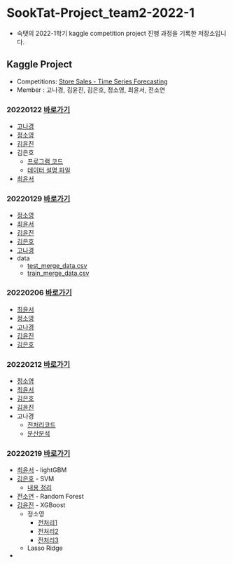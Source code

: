 # SookTat-Project_team2-2022-1
- 숙탯의 2022-1학기 kaggle competition project 진행 과정을 기록한 저장소입니다. 

## Kaggle Project

- Competitions: [Store Sales - Time Series Forecasting](https://www.kaggle.com/c/store-sales-time-series-forecasting)
- Member : 고나경, 김윤진, 김은호, 정소영, 최윤서, 전소연



### 20220122  [바로가기](https://github.com/YunSeo00/Sooktat-Project_team2-2022-1/tree/main/ProjectCode/20220122)
  - [고나경](https://github.com/YunSeo00/Sooktat-Project_team2-2022-1/blob/main/ProjectCode/20220122/train%20EDA.py)
  - [정소영](https://github.com/soyoung0101/Project/blob/main/0122.ipynb)
  - [김윤진](https://github.com/YunSeo00/Sooktat-Project_team2-2022-1/blob/main/ProjectCode/20220122/eda_yj.ipynb)
  - 김은호
    - [프로그램 코드](https://github.com/YunSeo00/Sooktat-Project_team2-2022-1/blob/main/ProjectCode/20220122/store-sales.ipynb)
    - [데이터 설명 파일](https://github.com/YunSeo00/Sooktat-Project_team2-2022-1/blob/main/ProjectCode/20220122/data.md)
  - [최윤서](https://github.com/YunSeo00/Sooktat-Project_team2-2022-1/blob/main/ProjectCode/20220122/CYS_220122.ipynb)

  
### 20220129  [바로가기](https://github.com/YunSeo00/Sooktat-Project_team2-2022-1/tree/main/ProjectCode/20220129)
  - [정소영](https://github.com/soyoung0101/Project/blob/main/0129.ipynb)
  - [최윤서](https://github.com/YunSeo00/Sooktat-Project_team2-2022-1/blob/main/ProjectCode/20220129/220129.ipynb)
  - [김윤진](https://github.com/YunSeo00/Sooktat-Project_team2-2022-1/blob/main/ProjectCode/20220129/yunjin)
  - [김은호](https://github.com/YunSeo00/Sooktat-Project_team2-2022-1/blob/main/ProjectCode/20220129/store-sales.ipynb)
  - [고나경](https://github.com/YunSeo00/Sooktat-Project_team2-2022-1/blob/main/ProjectCode/20220129/train%20EDA.ipynb)
  - data
    - [test_merge_data.csv](https://drive.google.com/file/d/16AX3ieYQ2wgcRiN4HOOObLca5AWCc9c4/view?usp=sharing)
    - [train_merge_data.csv](https://drive.google.com/file/d/1kzDh_5SQtDutFxSy0iAdUkCqBaI5CDdY/view?usp=sharing)


### 20220206  [바로가기](https://github.com/YunSeo00/Sooktat-Project_team2-2022-1/tree/main/ProjectCode/20220206)
  - [최윤서](https://github.com/YunSeo00/Sooktat-Project_team2-2022-1/blob/main/ProjectCode/20220206/220206.ipynb)
  - [정소영](https://github.com/soyoung0101/Project/blob/main/20220206_soyoung.ipynb)
  - [고나경](https://github.com/YunSeo00/Sooktat-Project_team2-2022-1/blob/main/ProjectCode/20220206/0206NK.ipynb)
  - [김윤진](https://github.com/YunSeo00/Sooktat-Project_team2-2022-1/blob/main/ProjectCode/20220206/%EC%A0%84%EC%B2%98%EB%A6%AC-Copy1.ipynb)
  - [김은호](https://github.com/YunSeo00/Sooktat-Project_team2-2022-1/blob/main/ProjectCode/20220206/3%EC%A3%BC%EC%B0%A8.ipynb)


### 20220212  [바로가기](https://github.com/YunSeo00/Sooktat-Project_team2-2022-1/tree/main/ProjectCode/20220212)
  - [정소영](https://github.com/soyoung0101/Project/blob/main/20220212.ipynb)
  - [최윤서](https://github.com/YunSeo00/Sooktat-Project_team2-2022-1/blob/main/ProjectCode/20220212/220212_YS.ipynb)
  - [김은호](https://github.com/YunSeo00/Sooktat-Project_team2-2022-1/blob/fae9a44b578abaea61a0ea11e9c0b67aa0af7f86/ProjectCode/20220212/4%EC%A3%BC%EC%B0%A8.ipynb)
  - [김윤진](https://github.com/YunSeo00/Sooktat-Project_team2-2022-1/blob/main/ProjectCode/20220212/0212YJ.ipynb)
  - 고나경
    - [전처리코드](https://github.com/YunSeo00/Sooktat-Project_team2-2022-1/blob/main/ProjectCode/20220212/0212nk.ipynb) 
    - [분산분석](https://github.com/YunSeo00/Sooktat-Project_team2-2022-1/blob/main/ProjectCode/20220212/0212%EB%B6%84%EC%82%B0%EB%B6%84%EC%84%9D.ipynb)

### 20220219 [바로가기](https://github.com/YunSeo00/Sooktat-Project_team2-2022-1/tree/main/ProjectCode/220219)
- [최윤서](https://github.com/YunSeo00/Sooktat-Project_team2-2022-1/blob/main/ProjectCode/220219/220219.ipynb) - lightGBM 
- [김은호](https://github.com/YunSeo00/Sooktat-Project_team2-2022-1/blob/a6ab14b0b252e65660a63e92ba4082b867e1dea8/ProjectCode/220219/SVM.ipynb) - SVM
   - [내용 정리](https://aeolian-fifth-c40.notion.site/SVM-Support-Vector-Machine-a82f118043434a998444fcc72ef3602d)
- [전소연](https://github.com/YunSeo00/Sooktat-Project_team2-2022-1/blob/main/ProjectCode/220219/0219%20%EB%9E%9C%EB%8D%A4%ED%8F%AC%EB%A0%88%EC%8A%A4%ED%8A%B8.ipynb) - Random Forest
- [김윤진](https://github.com/YunSeo00/Sooktat-Project_team2-2022-1/blob/a6ab14b0b252e65660a63e92ba4082b867e1dea8/ProjectCode/220219/XGBoost.ipynb) - XGBoost
  - 정소영
    - [전처리1](https://github.com/YunSeo00/Sooktat-Project_team2-2022-1/blob/main/ProjectCode/220219/20220219-%EB%A6%BF%EC%A7%80%26%EB%9D%BC%EC%8F%98(%EA%B0%81%EA%B0%81%20%EC%A0%84%EC%B2%98%EB%A6%AC).ipynb)
    - [전처리2](https://github.com/YunSeo00/Sooktat-Project_team2-2022-1/blob/main/ProjectCode/220219/20220219_%EB%A6%BF%EC%A7%80%26%EB%9D%BC%EC%8F%98(ColumnTransformer%20%EC%A0%84%EC%B2%98%EB%A6%AC).ipynb)
    - [전처리3](https://github.com/YunSeo00/Sooktat-Project_team2-2022-1/blob/main/ProjectCode/220219/20220219_%EB%A6%BF%EC%A7%80%26%EB%9D%BC%EC%8F%98(%EC%98%A4%EB%8A%98%EB%8B%A4%EC%8B%9C%EC%8B%9C%EB%8F%84).ipynb) 
   - Lasso Ridge
- []()
